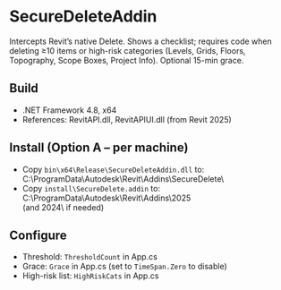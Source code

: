 # SecureDeleteAddin
Intercepts Revit’s native Delete. Shows a checklist; requires code when deleting ≥10 items or high-risk categories (Levels, Grids, Floors, Topography, Scope Boxes, Project Info). Optional 15-min grace.

## Build
- .NET Framework 4.8, x64
- References: RevitAPI.dll, RevitAPIUI.dll (from Revit 2025)

## Install (Option A – per machine)
- Copy `bin\x64\Release\SecureDeleteAddin.dll` to:
  C:\ProgramData\Autodesk\Revit\Addins\SecureDelete\
- Copy `install\SecureDelete.addin` to:
  C:\ProgramData\Autodesk\Revit\Addins\2025\
  (and 2024\ if needed)

## Configure
- Threshold: `ThresholdCount` in App.cs
- Grace: `Grace` in App.cs (set to `TimeSpan.Zero` to disable)
- High-risk list: `HighRiskCats` in App.cs
